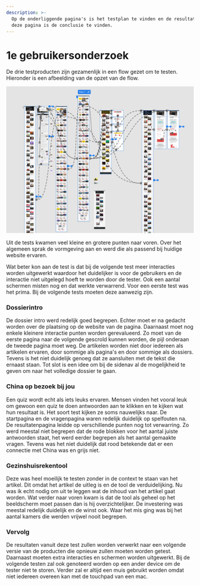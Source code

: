 ```yaml
---
description: >-
  Op de onderliggende pagina's is het testplan te vinden en de resultaten en op
  deze pagina is de conclusie te vinden.
---
```


# 1e gebruikersonderzoek

De drie testproducten zijn gezamenlijk in een flow gezet om te testen. Hieronder is een afbeelding van de opzet van de flow.&#x20;

![Flow voor eerste gebruikerstestt](<../../.gitbook/assets/Schermafbeelding 2021-09-19 om 17.21.51.png>)

Uit de tests kwamen veel kleine en grotere punten naar voren. Over het algemeen sprak de vormgeving aan en werd die als passend bij huidige website ervaren.&#x20;

Wat beter kon aan de test is dat bij de volgende test meer interacties worden uitgewerkt waardoor het duidelijker is voor de gebruikers en de interactie niet uitgelegd hoeft te worden door de tester. Ook een aantal schermen misten nog en dat werkte verwarrend. Voor een eerste test was het prima. Bij de volgende tests moeten deze aanwezig zijn.

### Dossierintro

De dossier intro werd redelijk goed begrepen. Echter moet er na gedacht worden over de plaatsing op de website van de pagina. Daarnaast moet nog enkele kleinere interactie punten worden gerevalueerd. Zo moet van de eerste pagina naar de volgende gescrold kunnen worden, de pijl onderaan de tweede pagina moet weg. De artikelen worden niet door iedereen als artikelen ervaren, door sommige als pagina's en door sommige als dossiers. Tevens is het niet duidelijk genoeg dat ze aansluiten met de tekst die ernaast staan. Tot slot is een idee om bij de sidenav al de mogelijkheid te geven om naar het volledige dossier te gaan.

### China op bezoek bij jou

Een quiz wordt echt als iets leuks ervaren. Mensen vinden het vooral leuk om gewoon een quiz te doen antwoorden aan te klikken en te kijken wat hun resultaat is. Het soort test kijken ze soms nauwelijks naar. De startpagina en de vragenpagina waren redelijk duidelijk op spelfouten na. De resultatenpagina leidde op verschillende punten nog tot verwarring. Zo werd meestal niet begrepen dat de rode blokken voor het aantal juiste antwoorden staat, het werd eerder begrepen als het aantal gemaakte vragen. Tevens was het niet duidelijk dat rood betekende dat er een connectie met China was en grijs niet.&#x20;

### Gezinshuisrekentool

Deze was heel moeilijk te testen zonder in de context te staan van het artikel. Dit omdat het artikel de uitleg is en de tool de verduidelijking. Nu was ik echt nodig om uit te leggen wat de inhoud van het artikel gaat worden. Wat verder naar voren kwam is dat de tool als geheel op het beeldscherm moet passen dan is hij overzichtelijker. De investering was meestal redelijk duidelijk en de winst ook. Waar het mis ging was bij het aantal kamers die werden vrijwel nooit begrepen.&#x20;

### Vervolg

De resultaten vanuit deze test zullen worden verwerkt naar een volgende versie van de producten die opnieuw zullen moeten worden getest. Daarnaast moeten extra interacties en schermen worden uitgewerkt. Bij de volgende testen zal ook genoteerd worden op een ander device om de tester niet te storen. Verder zal er altijd een muis gebruikt worden omdat niet iedereen overeen kan met de touchpad van een mac. &#x20;
